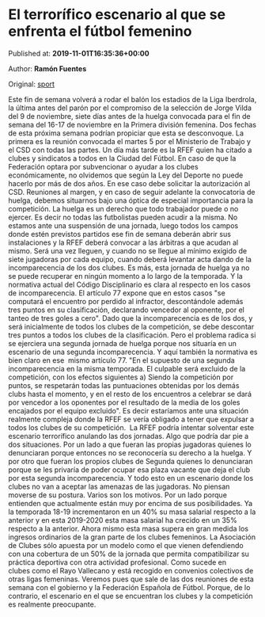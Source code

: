 
# El terrorífico escenario al que se enfrenta el fútbol femenino

Published at: **2019-11-01T16:35:36+00:00**

Author: **Ramón Fuentes**

Original: [sport](https://www.sport.es/es/noticias/futbol-femenino/terrorifico-escenario-que-enfrenta-futbol-femenino-7710584)

Este fin de semana volverá a rodar el balón los estadios de la Liga Iberdrola, la última antes del parón por el compromiso de la selección de Jorge Vilda del 9 de noviembre, siete días antes de la huelga convocada para el fin de semana del 16-17 de noviembre en la Primera división femenina.
Dos fechas de esta próxima semana podrían propiciar que esta se desconvoque. La primera es la reunión convocada el martes 5 por el Ministerio de Trabajo y el CSD con todas las partes. Un día más tarde es la RFEF quien ha citado a clubes y sindicatos a todos en la Ciudad del Fútbol. En caso de que la Federación optara por subvencionar o ayudar a los clubes económicamente, no olvidemos que según la Ley del Deporte no puede hacerlo por más de dos años. En ese caso debe solicitar la autorización al CSD.
Reuniones al margen, y en caso de seguir adelante la convocatoria de huelga, debemos situarnos bajo una óptica de especial importancia para la competición. La huelga es un derecho que todo trabajador puede o no ejercer. Es decir no todas las futbolistas pueden acudir a la misma.
No estamos ante una suspensión de una jornada, luego todos los campos donde estén previstos partidos ese fin de semana deberán abrir sus instalaciones y la RFEF deberá convocar a las árbitras a que acudan al mismo. Será una vez lleguen, y cuando no se llegue al mínimo exigido de siete jugadoras por cada equipo, cuando deberá levantar acta dando de la incomparecencia de los dos clubes. Es más, esta jornada de huelga ya no se puede recuperar en ningún momento a lo largo de la temporada.
Y la normativa actual del Código Disciplinario es clara al respecto en los casos de incomparecencia. El artículo 77 expone que en estos casos "se computará el encuentro por perdido al infractor, descontándole además tres puntos en su clasificación, declarando vencedor al oponente, por el tanteo de tres goles a cero". Dado que la incomparecencia es de los dos, y será inicialmente de todos los clubes de la competición, se debe descontar tres puntos a todos los clubes de la clasificación.
Pero el problema radica si se ejerciera una segunda jornada de huelga porque nos situaría en un escenario de una segunda incomparecencia. Y aquí también la normativa es bien claro en ese  mismo artículo 77. "En el supuesto de una segunda incomparecencia en la misma temporada. El culpable será excluido de la competición, con los efectos siguientes
a) Siendo la competición por puntos, se respetarán todas las puntuaciones obtenidas por los demás clubs hasta el momento, y en el resto de los encuentros a celebrar se dará por vencedor a los oponentes por el resultado de la media de los goles encajados por el equipo excluido". Es decir estaríamos ante una situación realmente compleja donde la RFEF se vería obligado a tener que expulsar a todos los clubes de su competición. 
La RFEF podría intentar solventar este escenario terrorífico anulando las dos jornadas. Algo que podría dar pie a dos situaciones. Por un lado a que fueran las propias jugadoras quienes lo denunciaran porque entonces no se reconocería su derecho a la huelga. Y por otro que fueran los propios clubes de Segunda quienes lo denunciaran porque se les privaría de poder ocupar esa plaza vacante que deja el club por esta segunda incomparecencia.
Y todo esto en un escenario donde los clubes no van a aceptar las amenazas de las jugadoras. No piensan moverse de su postura. Varios son los motivos. Por un lado porque entienden que actualmente están muy por encima de sus posibilidades. Ya la temporada 18-19 incrementaron en un 40% su masa salarial respecto a la anterior y en esta 2019-2020 esta masa salarial ha crecido en un 35% respecto a la anterior. Ahora mismo esta masa supera en gran medida los ingresos ordinarios de la gran parte de los clubes femeninos.
La Asociación de Clubes sólo apuesta por un modelo como el que vienen defendiendo con una cobertura de un 50% de la jornada que permita compatibilizar su práctica deportiva con otra actividad profesional. Como sucede en clubes como el Rayo Vallecano y está recogido en convenios colectivos de otras ligas femeninas.
Veremos pues que sale de las dos reuniones de esta semana con el gobierno y la Federación Española de Fútbol. Porque, de lo contrario, el escenario en el que se encuentran los clubes y la competición es realmente preocupante.
